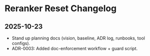 # Reranker Reset Changelog

## 2025-10-23
- Stand up planning docs (vision, baseline, ADR log, runbooks, tool configs).
- ADR-0003: Added doc-enforcement workflow + guard script.
